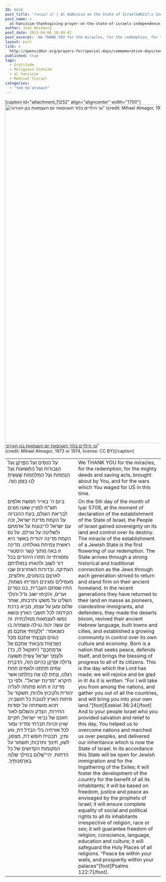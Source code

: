 ```yaml
---
ID: 6618
post_title: 'יום העצמאות | Al HaNissim on the State of Israel&#8217;s Independence Day by Josh Weinberg'
post_name: >
  al-hanissim-thanksgiving-prayer-on-the-state-of-israels-independence-day
author: Josh Weinberg
post_date: 2013-04-06 18:49:42
post_excerpt: 'We THANK YOU for the miracles, for the redemption, for the mighty deeds and saving acts, brought about by You, and for the wars which You waged for US in this time. On the 5th  day of the month of Iyar 5708, at the moment of declaration of the establishment of the State of Israel, the People of Israel gained sovereignty on its land and control over its destiny. The miracle of the establishment of a Jewish State is the first flowering of our redemption. The State arrives through a strong historical and traditional connection as the Jews through each generation strived to return and stand firm on their ancient homeland. In the recent generations they have returned to their land en masse as pioneers, clandestine immigrants, and defenders, they made the deserts bloom, revived their ancient Hebrew language, built towns and cities, and established a growing community in control over its own culture and economy. Born is a nation that seeks peace, defends itself, and brings the blessing of progress to all of its citizens. This is the day which the Lord has made; we will rejoice and be glad in it! As it is written: “For I will take you from among the nations, and gather you out of all the countries, and will bring you into your own land.” (Ezekiel 36:24). And to your people Israel who you provided salvation and relief to this day, You helped us to overcome nations and marched us over peoples, and delivered our inheritance which is now the State of Israel. In its accordance this State will be open for Jewish immigration and for the Ingathering of the Exiles; it will foster the development of the country for the benefit of all its inhabitants; it will be based on freedom, justice and peace as envisaged by the prophets of Israel; it will ensure complete equality of social and political rights to all its inhabitants irrespective of religion, race or sex; it will guarantee freedom of religion, conscience, language, education and culture; it will safeguard the Holy Places of all religions. “Peace be within your walls, and prosperity within your palaces” (Psalms 122:7).'
layout: post
link: >
  http://opensiddur.org/prayers-for/special-days/commemorative-days/secular-national/yom-haatsmaut/al-hanissim-thanksgiving-prayer-on-the-state-of-israels-independence-day/
published: true
tags:
  - Gratitude
  - Religious Zionism
  - al hanissim
  - Medinat Yisrael
categories:
  - "Yom Ha'atsmaut"
---
```

[caption id="attachment_11252" align="aligncenter" width="1700"]<a href="http://opensiddur.org/wp-content/uploads/2013/04/PikiWiki_Israel_18815_Jewish_holidays.jpg"><img src="http://opensiddur.org/wp-content/uploads/2013/04/PikiWiki_Israel_18815_Jewish_holidays.jpg" alt="גני הילדים בלוד חוגגיםאת יום העצמאות בגן העירוני&quot; (credit: Mihael Almagor, 1973 or 1974, license: CC BY)" width="1700" height="1096" class="size-full wp-image-11252" /></a> <a href="http://commons.wikimedia.org/wiki/File:PikiWiki_Israel_18815_Jewish_holidays.jpg">גני הילדים בלוד חוגגיםאת יום העצמאות בגן העירוני</a>"<br />(credit: Mihael Almagor, 1973 or 1974, license: CC BY)[/caption]


<table style="margin-left: auto;margin-right: auto;">
<tbody>
<tr>
<td style="vertical-align:top;" width="44%">
<div class="liturgy"><span  lang="he">
עַל הַנִּסִּים וְעַל הַפֻּרְקָן וְעַל הַגְּבוּרוֹת וְעַל הַתְּשוּעוֹת וְעַל הַנֶּחָמוֹת וְעַל הַמִּלְחָמוֹת שֶׁעָשִׂיתָ לָנוּ בַּזְּמַן הַזֶּה.‏
</span></div></td>
 
<td style="vertical-align:top;" width="53%"><div class="english">
We THANK YOU for the miracles, for the redemption, for the mighty deeds and saving acts, brought about by You, and for the wars which You waged for US in this time.
</td></tr>
<tr><td style="vertical-align:top;" width="44%">
<div class="liturgy"><span  lang="he">
ביום ה' באייר חמשת אלפים תש"ח למניין שאנו מונים לבריאת העולם, בעת ההכרזה על הקמת מדינת ישראל, זכה עם ישראל לריבונות על אדמתם ולשליטה על גורלם. על נס הקמת מדינה יהודית באשר היא ראשית צמיחת גאולתינו. מדינה זו באה מתוך קשר היסטורי ומסורתי זה חתרו היהודים בכל דור לשוב ולהאחז במולדתם העתיקה. ובדורות האחרונים שבו לארצם בהמונים, וחלוצים, מעפילים ומגינים הפריחו נשמות, החיו שפתם העברית, בנו כפרים וערים, והקימו ישוב גדל והולך השליט על משקו ותרבותו, שוחר שלום ומגן על עצמו, מביא ברכת הקידמה לכל תושבי הארץ ונושא נפשו לעצמאות ממלכתית. זה יום עשה יהוה נגילה ונשמחה בו כשנאמר: "וְלָקַחְתִּי אֶתְכֶם מִן הַגּוֹיִם וְקִבַּצְתִּי אֶתְכֶם מִכָּל הָאֲרָצוֹת וְהֵבֵאתִי אֶתְכֶם אֶל אַדְמַתְכֶם" (יחזקאל לו, כד) וּלְעַמְּךָ יִשְׂרָאֵל עָשִׂיתָ תְּשוּעָה גְּדוֹלָה וּפֻרְקָן כְּהַיּוֹם הַזֶּה, הִדְבַּרְתָּ עַמִּים תַּחְתֵּנוּ וּלְאֻמִּים תַּחַת רַגְלֵנוּ, וְנָתַתָּ לָנוּ אֶת נַחֲלָתֵנוּ אשר תיקרא "מדינת ישראל". ולפי כך מדינה זו תהא פתוחה לעליה יהודית ולקיבוץ גלויות; תשקוד על פיתוח הארץ לטובת כל תושביה; תהא מושתתה על יסודות החירות, הצדק והשלום לאור חזונם של נביאי ישראל; תקיים שויון זכויות חברתי ומדיני גמור לכל אזרחיה בלי הבדל דת, גזע ומין;  תבטיח חופש דת, מצפון, לשון, חינוך ותרבות; תשמור על המקומות הקדושים של כל הדתות. יְהִי־שָׁלוֹם בְּחֵילֵךְ שַׁלְוָה בְּאַרְמְנוֹתָיִךְ.‏
</span></div></td>
 
<td style="vertical-align:top;" width="53%"><div class="english">
On the 5th day of the month of Iyar 5708, at the moment of declaration of the establishment of the State of Israel, the People of Israel gained sovereignty on its land and control over its destiny. The miracle of the establishment of a Jewish State is the first flowering of our redemption. The State arrives through a strong historical and traditional connection as the Jews through each generation strived to return and stand firm on their ancient homeland. In the recent generations they have returned to their land en masse as pioneers, clandestine immigrants, and defenders, they made the deserts bloom, revived their ancient Hebrew language, built towns and cities, and established a growing community in control over its own culture and economy. Born is a nation that seeks peace, defends itself, and brings the blessing of progress to all of its citizens. This is the day which the Lord has made; we will rejoice and be glad in it! As it is written: “For I will take you from among the nations, and gather you out of all the countries, and will bring you into your own land.”[foot]Ezekiel 36:24[/foot] And to your people Israel who you provided salvation and relief to this day, You helped us to overcome nations and marched us over peoples, and delivered our inheritance which is now the State of Israel. In its accordance this State will be open for Jewish immigration and for the Ingathering of the Exiles; it will foster the development of the country for the benefit of all its inhabitants; it will be based on freedom, justice and peace as envisaged by the prophets of Israel; it will ensure complete equality of social and political rights to all its inhabitants irrespective of religion, race or sex; it will guarantee freedom of religion, conscience, language, education and culture; it will safeguard the Holy Places of all religions. “Peace be within your walls, and prosperity within your palaces”[foot]Psalms 122:7[/foot].
</td></tr></tbody></tbody></tbody></tbody></table>